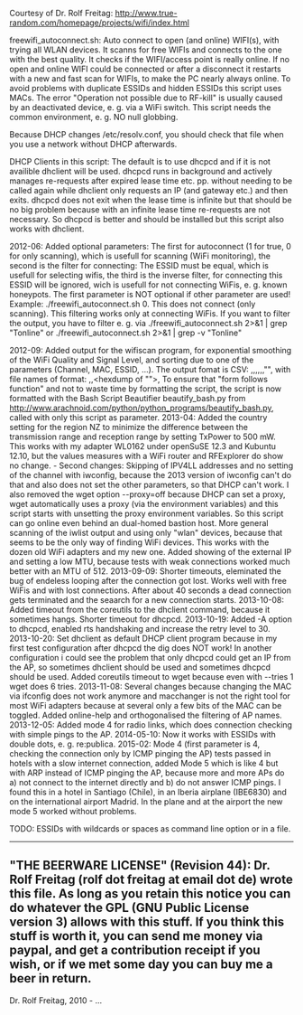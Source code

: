 Courtesy of Dr. Rolf Freitag: http://www.true-random.com/homepage/projects/wifi/index.html

freewifi_autoconnect.sh: Auto connect to open (and online) WIFI(s), with trying all WLAN devices.
It scanns for free WIFIs and connects to the one with the best quality.
It checks if the WIFI/access point is really online.
If no open and online WIFI could be connected or after a disconnect it
restarts with a new and fast scan for WIFIs, to make the PC nearly always
online.
To avoid problems with duplicate ESSIDs and hidden ESSIDs this script uses
MACs.
The error "Operation not possible due to RF-kill" is usually caused by an deactivated device, e. g. via a WiFi switch.
This script needs the common environment, e. g. NO null globbing.

Because DHCP changes /etc/resolv.conf, you should check that file when you use a network without DHCP afterwards.

DHCP Clients in this script:
The default is to use dhcpcd and if it is not availible dhclient will be used.
dhcpcd runs in background and actively manages re-requests after expired
lease time etc. pp. without needing to be called again while dhclient only
requests an IP (and gateway etc.) and then exits.
dhcpcd does not exit when the lease time is infinite but that should be no big
problem because with an infinite lease time re-requests are not necessary.
So dhcpcd is better and should be installed but this script also works with dhclient.

2012-06:    Added optional parameters: The first for autoconnect (1 for true, 0 for only scanning), which is usefull
            for scanning (WiFi monitoring), the second is the filter for connecting: The ESSID must be equal, which is usefull
            for selecting wifis, the third is the inverse filter, for connecting this ESSID will be ignored, wich is usefull
            for not connecting WiFis, e. g. known honeypots.
The first parameter is NOT optional if other parameter are used!
Example: ./freewifi_autoconnect.sh 0.
This does not connect (only scanning).
This filtering works only at connecting WiFis. If you want to filter the output, you have to filter e. g. via
./freewifi_autoconnect.sh 2>&1 | grep "Tonline"
or
./freewifi_autoconnect.sh 2>&1 | grep -v "Tonline"

2012-09:    Added output for the wifiscan program, for exponential smoothing of the WiFi Quality and Signal Level,
            and sorting due to one of the parameters (Channel, MAC, ESSID, ...).
            The output fomat is CSV: <Channel>,<Encryption>,<Quality>,<Level>,<MAC>,<ms-time>,"<ESSID>",
            with file names of format: <MAC>,<Channel>,<hexdump of "<ESSID>">,<ms-time>
            To ensure that "form follows function" and not to waste time by formatting the script, the script is now
            formatted with the Bash Script Beautifier beautify_bash.py from http://www.arachnoid.com/python/python_programs/beautify_bash.py,
            called with only this script as parameter.
2013-04:    Added the country setting for the region NZ to minimize the difference between the transmission range and
            reception range by setting TxPower to 500 mW. This works with my adapter WL0162 under openSuSE 12.3 and Kubuntu 12.10,
            but the values measures with a WiFi router and RFExplorer do show no change.
            -
            Second changes: Skipping of IPV4LL addresses and no setting of the channel with iwconfig, because the 2013
            version of iwconfig can't do that and also does not set the other parameters, so that DHCP can't work.
            I also removed the wget option --proxy=off because DHCP can set a proxy, wget automatically uses a
            proxy (via the environment variables) and this script starts with unsetting the proxy environment variables.
            So this script can go online even behind an dual-homed bastion host.
            More general scanning of the iwlist output and using only "wlan" devices, because that seems to be the only way
            of finding WiFi devices. This works with the dozen old WiFi adapters and my new one.
            Added showing of the external IP and setting a low MTU, because tests with weak connections worked much better
            with an MTU of 512.
2013-09-09: Shorter timeouts, eleminated the bug of endeless looping after the connection got lost. Works well with free WiFis
            and with lost connections. After about 40 seconds a dead connection gets terminated and the seaarch for a new connection
            starts.
2013-10-08: Added timeout from the coreutils to the dhclient command, because it sometimes hangs. Shorter timeout for dhcpcd.
2013-10-19: Added -A option to dhcpcd, enabled rts handshaking and increase the retry level to 30.
2013-10-20: Set dhclient as default DHCP client program because in my first test configuration after dhcpcd the dig does NOT work!
            In another configuration i could see the problem that only dhcpcd could get an IP from the AP, so sometimes
            dhclient should be used and sometimes dhcpcd should be used.
            Added coreutils timeout to wget because even with --tries 1 wget does 6 tries.
2013-11-08: Several changes because changing the MAC via ifconfig does not work anymore and macchanger is not the right tool
            for most WiFi adapters because at several only a few bits of the MAC can be toggled.
            Added online-help and orthogonalised the filtering of AP names.
2013-12-05: Added mode 4 for radio links, which does connection checking with simple pings to the AP.
2014-05-10: Now it works with ESSIDs with double dots, e. g. re:publica.
2015-02:    Mode 4 (first parameter is 4, checking the connection only by ICMP pinging the AP) tests passed in hotels with a slow
            internet connection, added Mode 5 which is like 4 but with ARP instead of ICMP pinging the AP, because more and more 
            APs do a) not connect to the internet directly and b) do not answer ICMP pings. I found this in a hotel in Santiago 
            (Chile), in an Iberia airplane (IBE6830) and on the international airport Madrid. In the plane and at the airport
            the new mode 5 worked without problems.

TODO: ESSIDs with wildcards or spaces as command line option or in a file.

----------------------------------------------------------------------------
"THE BEERWARE LICENSE" (Revision 44):
Dr. Rolf Freitag (rolf dot freitag at email dot de) wrote this file.
As long as you retain this notice you can do whatever
the GPL (GNU Public License version 3) allows with this stuff.
If you think this stuff is worth it, you can send me money via
paypal, and get a contribution receipt if you wish, or if we met some day
you can buy me a beer in return.
----------------------------------------------------------------------------

Dr. Rolf Freitag, 2010 - ...
